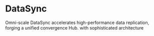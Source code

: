 # DataSync
Omni-scale DataSync accelerates high-performance data replication, forging a unified convergence Hub. with sophisticated architecture
